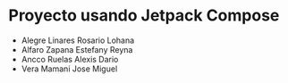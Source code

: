 # Proyecto usando Jetpack Compose
- Alegre Linares Rosario Lohana
- Alfaro Zapana Estefany Reyna
- Ancco Ruelas Alexis Dario
- Vera Mamani Jose Miguel

